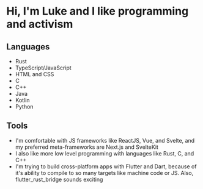 # Hi, I'm Luke and I like programming and activism

## Languages
- Rust
- TypeScript/JavaScript
- HTML and CSS
- C
- C++
- Java
- Kotlin
- Python

## Tools
- I'm comfortable with JS frameworks like ReactJS, Vue, and Svelte, and my preferred meta-frameworks are Next.js and SvelteKit
- I also like more low level programming with languages like Rust, C, and C++
- I'm trying to build cross-platform apps with Flutter and Dart, because of it's ability to compile to so many targets like machine code or JS. Also, flutter_rust_bridge sounds exciting
